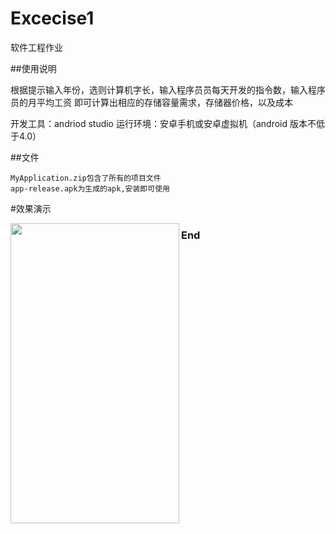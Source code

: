 # Excecise1

软件工程作业

##使用说明

根据提示输入年份，选则计算机字长，输入程序员员每天开发的指令数，输入程序员的月平均工资
即可计算出相应的存储容量需求，存储器价格，以及成本

开发工具：andriod studio
运行环境：安卓手机或安卓虚拟机（android 版本不低于4.0）

##文件

    MyApplication.zip包含了所有的项目文件
    app-release.apk为生成的apk,安装即可使用

#效果演示

<a href="url"><img src="https://github.com/JiSanSET/se_task/blob/master/1705010301-%E6%9D%8E%E6%9D%B0/task1/1p563-p90oa.gif" align="left" height="480" width="270" ></a>

### End
